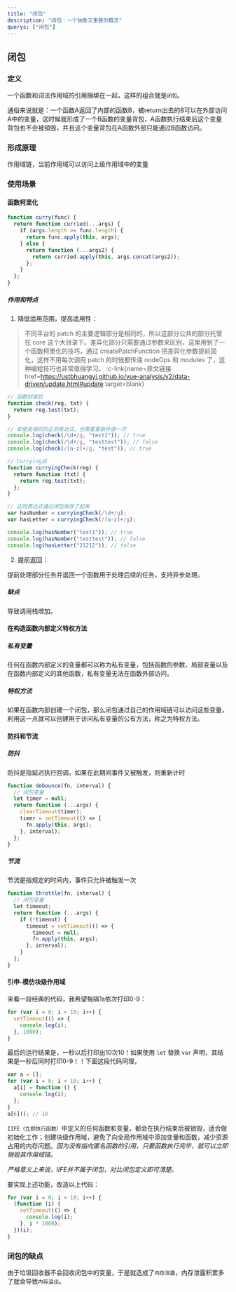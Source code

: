 ```yaml
---
title: "闭包"
description: "闭包：一个抽象又重要的概念"
querys: ["闭包"]
---
```


## 闭包

### 定义

一个函数和词法作用域的引用捆绑在一起，这样的组合就是`闭包`。

通俗来说就是：一个函数A返回了内部的函数B，被return出去的B可以在外部访问A中的变量，这时候就形成了一个B函数的变量背包，A函数执行结束后这个变量背包也不会被销毁，并且这个变量背包在A函数外部只能通过B函数访问。

### 形成原理

作用域链，当前作用域可以访问上级作用域中的变量

### 使用场景

#### 函数柯里化

```js
function curry(func) {
  return function curried(...args) {
    if (args.length >= func.length) {
      return func.apply(this, args);
    } else {
      return function (...args2) {
        return curried.apply(this, args.concat(args2));
      };
    }
  };
}
```

##### 作用和特点

1. 降低适用范围，提高适用性：

> 不同平台的 patch 的主要逻辑部分是相同的，所以这部分公共的部分托管在 core 这个大目录下。差异化部分只需要通过参数来区别，这里用到了一个函数柯里化的技巧，通过 createPatchFunction 把差异化参数提前固化，这样不用每次调用 patch 的时候都传递 nodeOps 和 modules 了，这种编程技巧也非常值得学习。
> :c-link{name=原文链接 href=https://ustbhuangyi.github.io/vue-analysis/v2/data-driven/update.html#update target=blank}

```js
// 函数封装后
function check(reg, txt) {
  return reg.test(txt);
}

// 即使是相同的正则表达式，也需要重新传递一次
console.log(check(/\d+/g, "test1")); // true
console.log(check(/\d+/g, "testtest")); // false
console.log(check(/[a-z]+/g, "test")); // true

// Currying后
function curryingCheck(reg) {
  return function (txt) {
    return reg.test(txt);
  };
}

// 正则表达式通过闭包保存了起来
var hasNumber = curryingCheck(/\d+/g);
var hasLetter = curryingCheck(/[a-z]+/g);

console.log(hasNumber("test1")); // true
console.log(hasNumber("testtest")); // false
console.log(hasLetter("21212")); // false
```

2. 提前返回：

提前处理部分任务并返回一个函数用于处理后续的任务，支持异步处理。

##### 缺点

导致调用栈增加。

#### 在构造函数内部定义特权方法

##### 私有变量

任何在函数内部定义的变量都可以称为私有变量，包括函数的参数、局部变量以及在函数内部定义的其他函数，私有变量无法在函数外部访问。

##### 特权方法

如果在函数内部创建一个闭包，那么闭包通过自己的作用域链可以访问这些变量，利用这一点就可以创建用于访问私有变量的公有方法，称之为特权方法。

#### 防抖和节流

##### 防抖

防抖是指延迟执行回调，如果在此期间事件又被触发，则重新计时

```js
function debounce(fn, interval) {
  // 闭包变量
  let timer = null;
  return function (...args) {
    clearTimeout(timer);
    timer = setTimeout(() => {
      fn.apply(this, args);
    }, interval);
  };
}
```

##### 节流

节流是指规定的时间内，事件只允许被触发一次

```js
function throttle(fn, interval) {
  // 闭包变量
  let timeout;
  return function (...args) {
    if (!timeout) {
      timeout = setTimeout(() => {
        timeout = null;
        fn.apply(this, args);
      }, interval);
    }
  };
}
```

#### 引申-模仿块级作用域

来看一段经典的代码，我希望每隔1s依次打印0-9：

```js
for (var i = 0; i < 10; i++) {
  setTimeout(() => {
    console.log(i);
  }, 1000);
}
```

最后的运行结果是，一秒以后打印出10次10！如果使用 `let` 替换 `var` 声明，其结果是一秒后同时打印0-9！！下面这段代码同理，

```js
var a = [];
for (var i = 0; i < 10; i++) {
  a[i] = function () {
    console.log(i);
  };
}
a[6](); // 10
```

`IIFE（立即执行函数）`中定义的任何函数和变量，都会在执行结束后被销毁，适合做初始化工作；创建块级作用域，避免了向全局作用域中添加变量和函数，减少资源占用的内存问题。_因为没有指向匿名函数的引用，只要函数执行完毕，就可以立即销毁其作用域链。_

_严格意义上来说，IIFE并不属于闭包，对比闭包定义即可清楚。_

要实现上述功能，改造以上代码：

```js
for (var i = 0; i < 10; i++) {
  (function (i) {
    setTimeout(() => {
      console.log(i);
    }, i * 1000);
  })(i);
}
```

### 闭包的缺点

由于垃圾回收器不会回收闭包中的变量，于是就造成了`内存泄露`，内存泄露积累多了就会导致`内存溢出`。
